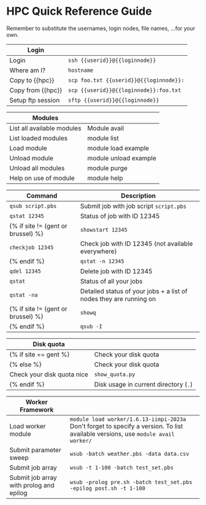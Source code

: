 # HPC Quick Reference Guide

Remember to substitute the usernames, login nodes, file names, ...for
your own.

| **Login**         |                                         |
|-------------------|-----------------------------------------|
| Login             | `ssh {{userid}}@{{loginnode}}`          |
| Where am I?       | `hostname`                              |
| Copy to {{hpc}}   | `scp foo.txt {{userid}}@{{loginnode}}:` |
| Copy from {{hpc}} | `scp {{userid}}@{{loginnode}}:foo.txt`  |
| Setup ftp session | `sftp {{userid}}@{{loginnode}}`         |


| **Modules**                |                       |
|----------------------------|-----------------------|
| List all available modules | Module avail          |
| List loaded modules        | module list           |
| Load module                | module load example   |
| Unload module              | module unload example |
| Unload all modules         | module purge          |
| Help on use of module      | module help           |

| Command                                       | Description                                             |
|-----------------------------------------------|---------------------------------------------------------|
| `qsub script.pbs`                            | Submit job with job script `script.pbs`                |
| `qstat 12345`                                | Status of job with ID 12345                            |
{% if site != (gent or brussel) %} | `showstart 12345`                           | Possible start time of job with ID 12345 (not available everywhere) |
| `checkjob 12345`                            | Check job with ID 12345 (not available everywhere)    |
{% endif %} | `qstat -n 12345`                            | Show compute node of job with ID 12345                 |
| `qdel 12345`                                | Delete job with ID 12345                               |
| `qstat`                                     | Status of all your jobs                                |
| `qstat -na`                                 | Detailed status of your jobs + a list of nodes they are running on |
{% if site != (gent or brussel) %} | `showq`                                     | Show all jobs on queue (not available everywhere)      |
{% endif %} | `qsub -I`                                  | Submit Interactive job                                 |


| **Disk quota**                                |                                                 |
|-----------------------------------------------|-------------------------------------------------|
{% if site == gent %} | Check your disk quota                         | see [https://account.vscentrum.be](https://account.vscentrum.be) |
{% else %} | Check your disk quota                         | `mmlsquota`                                     |
| Check your disk quota nice                    | `show_quota.py`                                 |
{% endif %} | Disk usage in current directory (`.`)         | `du -h`                                         |



| **Worker Framework**                    |                                                                                                                                    |
|-----------------------------------------|------------------------------------------------------------------------------------------------------------------------------------|
| Load worker module                      | `module load worker/1.6.13-iimpi-2023a`  Don't forget to specify a version. To list available versions, use `module avail worker/` |
| Submit parameter sweep                  | `wsub -batch weather.pbs -data data.csv`                                                                                           |
| Submit job array                        | `wsub -t 1-100 -batch test_set.pbs`                                                                                                |
| Submit job array with prolog and epilog | `wsub -prolog pre.sh -batch test_set.pbs -epilog post.sh -t 1-100`                                                                 |
